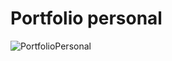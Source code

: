 # Portfolio personal
![PortfolioPersonal](https://github.com/Renzoleon/portfolio.dev/assets/126594002/b43ffdd1-8dc2-4124-91ee-4563ab27bc08)
